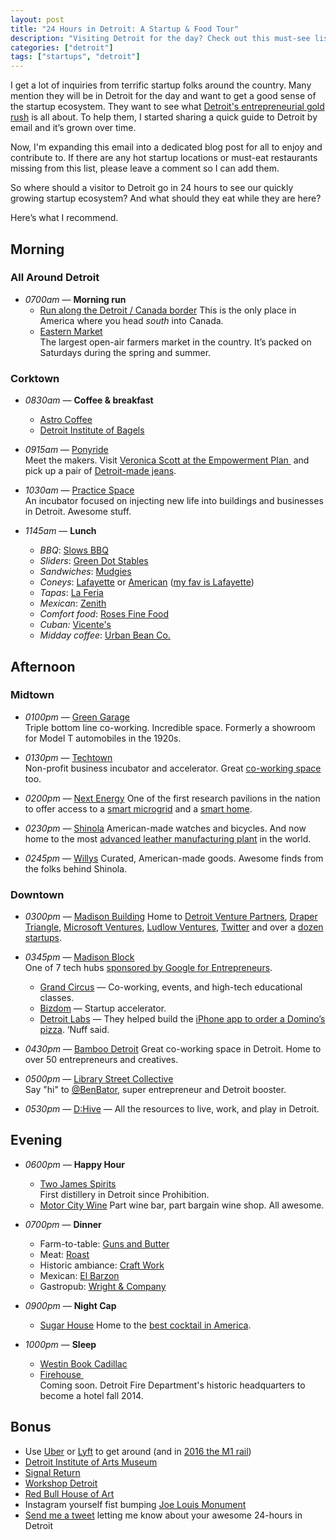 ```yaml
---
layout: post
title: "24 Hours in Detroit: A Startup & Food Tour"
description: "Visiting Detroit for the day? Check out this must-see list of startup places and restaurants."
categories: ["detroit"]
tags: ["startups", "detroit"]
---
```


I get a lot of inquiries from terrific startup folks around the country. Many mention they will be in Detroit for the day and want to get a good sense of the startup ecosystem. They want to see what [Detroit's entrepreneurial gold rush](http://tedserbinski.com/the-entrepreneurial-gold-rush-why-i-moved-from-san-francisco-to-detroit/) is all about. To help them, I started sharing a quick guide to Detroit by email and it’s grown over time.

Now, I'm expanding this email into a dedicated blog post for all to enjoy and contribute to. If there are any hot startup locations or must-eat restaurants missing from this list, please leave a comment so I can add them.

So where should a visitor to Detroit go in 24 hours to see our quickly growing startup ecosystem? And what should they eat while they are here?

Here’s what I recommend.

## Morning

### All Around Detroit
* *0700am* — **Morning run**
	* [Run along the Detroit / Canada border](http://www.mapmyrun.com/us/detroit-mi/3-50mi-run-on-5-20-13-route-212193317)
	  This is the only place in America where you head *south* into Canada.
	* [Eastern Market](http://www.detroiteasternmarket.com/)  
		The largest open-air farmers market in the country. It’s packed on Saturdays during the spring and summer.

### Corktown

* *0830am* — **Coffee & breakfast**
	* [Astro Coffee](http://www.astrodetroit.com/)
	* [Detroit Institute of Bagels](http://www.detroitinstituteofbagels.com/)

* *0915am* — [Ponyride](http://www.ponyride.org/)  
	Meet the makers. Visit [Veronica Scott at the Empowerment Plan ](http://www.empowermentplan.org/) and pick up a pair of [Detroit-made jeans](http://detroitdenim.com/).

* *1030am* — [Practice Space](http://practicespace.org/)  
	An incubator focused on injecting new life into buildings and businesses in Detroit. Awesome stuff.

* *1145am* — **Lunch**
	* *BBQ*: [Slows BBQ](http://slowsbarbq.com/)
	* *Sliders*: [Green Dot Stables](http://greendotstables.com/)
	* *Sandwiches*: [Mudgies](http://www.mudgiesdeli.com/)
	* *Coneys*: [Lafayette](http://www.yelp.com/biz/lafayette-coney-island-detroit) or [American](http://www.americanconeyisland.com/) ([my fav is Lafayette](http://www.freep.com/article/20100309/FEATURES02/100309063/1320/Top-coney-islands-to-have-Food-Wars-taste-off))
	* *Tapas*: [La Feria](http://laferiadetroit.com/)
	* *Mexican*: [Zenith](http://thezenithatthefisher.com/)
	* *Comfort food*: [Roses Fine Food](https://www.facebook.com/pages/Roses-Fine-Food/1438157223092767)
	* *Cuban:* [Vicente's](http://www.vicente.us/)
	* *Midday coffee*: [Urban Bean Co.](http://www.urbanbeanco.com/)

## Afternoon

### Midtown

* *0100pm* — [Green Garage](http://greengaragedetroit.com/)  
	Triple bottom line co-working. Incredible space. Formerly a showroom for Model T automobiles in the 1920s.

* *0130pm* — [Techtown](http://techtowndetroit.org/)  
	Non-profit business incubator and accelerator. Great [co-working space](http://www.junction440.com/en) too.

* *0200pm* — [Next Energy](http://www.nextenergy.org/)
	One of the first research pavilions in the nation to offer access to a [smart microgrid](http://en.wikipedia.org/wiki/Smart_grid) and a [smart home](http://www.nextenergy.org/nexthome/).

* *0230pm* — [Shinola](http://www.shinola.com/)
	American-made watches and bicycles. And now home to the most [advanced leather manufacturing plant](http://www.crainsdetroit.com/article/20140511/NEWS/305119968/shinola-opens-leather-factory) in the world.

* *0245pm* — [Willys](https://www.facebook.com/WillysDetroit)
	Curated, American-made goods. Awesome finds from the folks behind Shinola.

### Downtown

* *0300pm* — [Madison Building](http://www.eventsatmadison.com/)
	Home to [Detroit Venture Partners](http://www.detroitventurepartners.com/), [Draper Triangle](http://www.crainsdetroit.com/article/20140126/NEWS/301269967/vc-draper-triangle-invests-here), [Microsoft Ventures](http://www.mlive.com/business/detroit/index.ssf/2014/05/microsoft_ventures_coming_to_d.html), [Ludlow Ventures](http://ludlowventures.com/), [Twitter](http://www.huffingtonpost.com/2012/04/04/twitter-opens-detroit-office-madison-building_n_1402644.html) and over a [dozen startups](http://www.detroitventurepartners.com/portfolio/index.html).

* *0345pm* — [Madison Block](http://www.madisonblock.com/)  
	One of 7 tech hubs [sponsored by Google for Entrepreneurs](http://www.google.com/entrepreneurs/initiatives/na-tech-hubs.html).
	* [Grand Circus](http://www.grandcircus.co/) — Co-working, events, and high-tech educational classes.
	* [Bizdom](http://bizdom.com/) — Startup accelerator.
	* [Detroit Labs](http://www.detroitlabs.com/) — They helped build the [iPhone app to order a Domino’s pizza](http://techcrunch.com/2014/04/24/dominos-launches-its-ipad-pizza-ordering-app-with-3d-custom-pizza-builder/). ‘Nuff said.

* *0430pm* — [Bamboo Detroit](http://bamboodetroit.com/)
	Great co-working space in Detroit. Home to over 50 entrepreneurs and creatives.

* *0500pm* — [Library Street Collective](http://www.lscgallery.com/)  
	Say "hi" to [@BenBator](https://twitter.com/benbator), super entrepreneur and Detroit booster.

* *0530pm* — [D:Hive](http://dhivedetroit.org/) — All the resources to live, work, and play in Detroit.


## Evening

* *0600pm* — **Happy Hour**
	* [Two James Spirits](http://twojames.com/)  
		First distillery in Detroit since Prohibition.
	* [Motor City Wine](http://motorcitywine.com/)
		Part wine bar, part bargain wine shop. All awesome.

* *0700pm* — **Dinner**
	* Farm-to-table: [Guns and Butter](http://gbdetroit.com/)
	* Meat: [Roast](http://www.roastdetroit.com/)
	* Historic ambiance: [Craft Work](http://www.craftworkdetroit.com/)
	* Mexican: [El Barzon](http://upbizbiz.wix.com/el-barzon)
	* Gastropub: [Wright & Company](https://www.facebook.com/wrightdetroit)

* *0900pm* — **Night Cap**
	* [Sugar House](http://www.sugarhousedetroit.com/)
	Home to the [best cocktail in America](http://www.hellyeahdetroit.com/2013/08/07/the-best-cocktail-in-america-is-made-in-detroit/).

* *1000pm* — **Sleep**
	* [Westin Book Cadillac](http://www.bookcadillacwestin.com/)
	* [Firehouse ](http://www.crainsdetroit.com/article/20130304/BLOG014/130309957/the-firepower-behind-the-detroit-firehouse-boutique-hotel)  
		Coming soon. Detroit Fire Department's historic headquarters to become a hotel fall 2014.

## Bonus
* Use [Uber](https://www.uber.com/) or [Lyft](https://www.lyft.com/) to get around (and in [2016 the M1 rail](http://en.wikipedia.org/wiki/Detroit_M-1_Rail_Line))
* [Detroit Institute of Arts Museum](http://www.dia.org/)
* [Signal Return](http://signalreturnpress.org/)
* [Workshop Detroit](http://workshopdetroit.com/)
* [Red Bull House of Art](http://www.redbull.com/us/en/events/1331618729312/red-bull-house-of-art)
* Instagram yourself fist bumping [Joe Louis Monument](http://en.wikipedia.org/wiki/Monument_to_Joe_Louis)
* [Send me a tweet](http://twitter.com/tedserbinski) letting me know about your awesome 24-hours in Detroit
